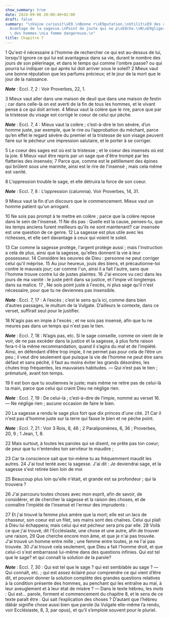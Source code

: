 ```yaml
---
show_summary: true
date: 2024-09-06 20:00:40+02:00
draft: false
summary: "\nVaine curiosit\xE9.\nBonne r\xE9putation.\nUtilit\xE9 des corrections.\n\
  Avantage de la sagesse.\nPoint de juste qui ne p\xE8che.\nN\xE9gliger les discours\
  \ des hommes.\nLa femme dangereuse.\n"
title: Chapitre 7
---
```





1 Qu'est-il nécessaire à l'homme de rechercher ce qui est au-dessus de lui, lorsqu'il ignore ce qui lui est avantageux dans sa vie, durant le nombre des jours de son pèlerinage, et dans le temps qui comme l'ombre passe? ou qui pourra lui indiquer ce qui après lui doit arriver sous le soleil? 2 Mieux vaut une bonne réputation que les parfums précieux; et le jour de la mort que le jour de la naissance.

***Note*** :  Eccl. 7, 2 : Voir Proverbes, 22, 1.

3 Mieux vaut aller dans une maison de deuil que dans une maison de festin ; car dans celle-là on est averti de la fin de tous les hommes, et le vivant pense à ce qui doit arriver. 4 Mieux vaut la colère que le rire, parce que par la tristesse du visage est corrigé le coeur de celui qui pèche.

***Note*** :  Eccl. 7, 4 : Mieux vaut la colère ; c’est-à-dire le ton sévère, d’un homme juste, par exemple, que le rire ou l’approbation du méchant, parce qu’en effet le regard sévère du premier et la tristesse de son visage peuvent faire sur le pécheur une impression salutaire, et le porter à se corriger.

5 Le coeur des sages est où est la tristesse ; et le coeur des insensés où est la joie. 6 Mieux vaut être repris par un sage que d'être trompé par les flatteries des insensés; 7 Parce que, comme est le pétillement des épines qui brûlent sous une marmite, ainsi est le rire de l'insensé ; mais cela même est vanité.


8 L'oppression trouble le sage, et elle détruira la force de son coeur.

***Note*** :  Eccl. 7, 8 : L’oppression (calumnia). Voir Proverbes, 14, 31.

9 Mieux vaut la fin d'un discours que le commencement. Mieux vaut un homme patient qu'un arrogant.


10 Ne sois pas prompt à te mettre en colère ; parce que la colère repose dans le sein de l'insensé. 11 Ne dis pas : Quelle est la cause, penses-tu, que les temps anciens furent meilleurs qu'ils ne sont maintenant? car insensée est une question de ce genre. 12 La sagesse est plus utile avec les richesses, et elle sert davantage à ceux qui voient le soleil.


13 Car comme la sagesse protège, l'argent protège aussi ; mais l'instruction a cela de plus, ainsi que la sagesse, qu'elles donnent la vie à leur possesseur. 14 Considère les oeuvres de Dieu : personne ne peut corriger celui qu'il méprise. 15 Au jour heureux, jouis des biens, et précautionne-toi contre le mauvais jour; car comme l'un, ainsi il a fait l'autre, sans que l'homme trouve contre lui de justes plaintes. 16 J'ai encore vu ceci dans les jours de ma vanité : le juste périt dans sa justice, et l'impie vit longtemps dans sa malice. 17 , Ne sois point juste à l'excès, ni plus sage qu'il n'est nécessaire, pour que tu ne deviennes pas insensible.

***Note*** :  Eccl. 7, 17 : A l’excès ; c’est le sens qu’a ici, comme dans bien d’autres passages, le multum de la Vulgate. D’ailleurs le contexte, dans ce verset, suffirait seul pour le justifier.


18 N'agis pas en impie à l'excès ; et ne sois pas insensé, afin que tu ne meures pas dans un temps qui n'est pas le tien.

***Note*** :  Eccl. 7, 18 : N’agis pas, etc. Si le sage conseille, comme on vient de le voir, de ne pas excéder dans la justice et la sagesse, à plus forte raison fera-t-il la même recommandation, quand il s’agira du mal et de l’impiété. Ainsi, en défendant d’être trop impie, il ne permet pas pour cela de l’être un peu ; il veut dire seulement que puisque la vie de l’homme ne peut être sans défaut et sans péché, il faut au moins éviter les grands désordres, les chutes trop fréquentes, les mauvaises habitudes. ― Qui n’est pas le tien ; prématuré, avant ton temps.


19 Il est bon que tu soutiennes le juste; mais même ne retire pas de celui-là ta main, parce que celui qui craint Dieu ne néglige rien.

***Note*** :  Eccl. 7, 19 : De celui-là ; c’est-à-dire de l’impie, nommé au verset 16. ― Ne néglige rien ; aucune occasion de faire le bien.

20 La sagesse a rendu le sage plus fort que dix princes d'une cité. 21 Car il n'est pas d'homme juste sur la terre qui fasse le bien et ne pèche point.

***Note*** :  Eccl. 7, 21 : Voir 3 Rois, 8, 46 ; 2 Paralipomènes, 6, 36 ; Proverbes, 20, 9 ; 1 Jean, 1, 8.

22 Mais surtout, à toutes les paroles qui se disent, ne prête pas ton coeur; de peur que tu n'entendes ton serviteur te maudire ;


23 Car ta conscience sait que toi-même tu as fréquemment maudit les autres. 24 J'ai tout tenté avec la sagesse. J'ai dit : Je deviendrai sage, et la sagesse s'est retirée bien loin de moi


25 Beaucoup plus loin qu'elle n'était, et grande est sa profondeur ; qui la trouvera ?


26 J'ai parcouru toutes choses avec mon esprit, afin de savoir, de considérer, et de chercher la sagesse et la raison des choses, et de connaître l'impiété de l'insensé et l'erreur des imprudents :


27 Et j'ai trouvé la femme plus amère que la mort; elle est un lacs de chasseur, son coeur est un filet, ses mains sont des chaînes. Celui qui plaît à Dieu lui échappera; mais celui qui est pécheur sera pris par elle. 28 Voilà ce que j'ai trouvé, dit l'Ecclésiaste, une chose et une autre, afin de trouver une raison, 29 Que cherche encore mon âme, et que je n'ai pas trouvée. J'ai trouvé un homme entre mille ; une femme entre toutes, je ne l'ai pas trouvée. 30 J'ai trouvé cela seulement, que Dieu a fait l'homme droit, et que celui-ci s'est embarrassé lui-même dans des questions infinies.
Qui est tel que le sage? et qui connaît la solution de la parole?

***Note*** :  Eccl. 7, 30 : Qui est tel que le sage ? qui est semblable au sage ? ― Qui connaît, etc. ; qui est assez éclairé pour comprendre ce qui vient d’être dit, et pouvoir donner la solution complète des grandes questions relatives à la condition présente des hommes, au penchant qui les entraîne au mal, à leur aveuglement et à leur état de misère ? ― Dans le texte hébreu, les mots : Qui est… parole, forment el commencement du chapitre 8, et le sens de ce texte paraît être : Qui sait l’explication des choses ? D’autant que l’hébreu dâbâr signifie chose aussi bien que parole (la Vulgate elle-même l’a rendu, voir Ecclésiaste, 8, 3, par opus), et qu’il s’emploie souvent pour le pluriel.

